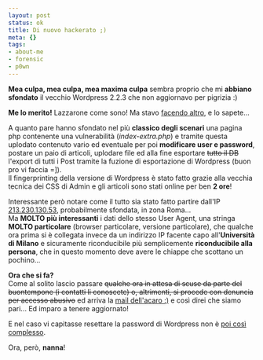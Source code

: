 ```yaml
--- 
layout: post
status: ok
title: Di nuovo hackerato ;)
meta: {}
tags: 
- about-me
- forensic
- p0wn
---
```

**Mea culpa, mea culpa, mea maxima culpa** sembra proprio che mi **abbiano sfondato** il vecchio Wordpress 2.2.3 che non aggiornavo per pigrizia :)  
  
**Me lo merito!**  Lazzarone come sono! Ma stavo [facendo altro](http://www.osxcrypt.org), e lo sapete...
  
A quanto pare hanno sfondato nel più **classico degli scenari** una pagina php contenente una vulnerabilità (*index-extra.php*) e tramite questa uplodato contenuto vario ed eventuale per poi **modificare user e password**, postare un paio di articoli, uplodare file ed alla fine esportare <s>tutto il DB</s> l'export di tutti i Post tramite la fuzione di esportazione di Wordpress (buon pro vi faccia =]).  
Il fingerprinting della versione di Wordpress è stato fatto grazie alla vecchia tecnica dei CSS di Admin e gli articoli sono stati online per ben **2 ore**!
    
Interessante però notare come il tutto sia stato fatto partire dall'IP [213.230.130.53](http://www.projecthoneypot.org/i_8a2c681f5004ddcce26efd0530cde3f5), probabilmente sfondata, in zona Roma...  
Ma **MOLTO più interessanti** i dati dello stesso User Agent, una stringa **MOLTO particolare** (browser particolare, versione particolare), che qualche ora prima si è collegata invece da un indirizzo IP facente capo all'**Università di Milano** e sicuramente riconducibile più semplicemente **riconducibile alla persona**, che in questo momento deve avere le chiappe che scottano un pochino...    
  
**Ora che si fa?**  
Come al solito lascio passare <s>qualche ora in attesa di scuse da parte del buontempone (i contatti li conoscete) o, altrimenti, si procede con denuncia per accesso abusivo</s> ed arriva la [mail dell'acaro :)](http://www.lastknight.com/2008/01/29/lacaro-suona-sempre-due-volte/) e così direi che siamo pari... Ed imparo a  tenere aggiornato!  
  
E nel caso vi capitasse resettare la password di Wordpress non è [poi così complesso](http://noteslog.com/post/how-to-reset-a-wordpress-password/).  
  
Ora, però, **nanna**!   
